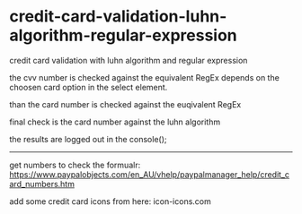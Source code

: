 # credit-card-validation-luhn-algorithm-regular-expression
credit card validation with luhn algorithm and regular expression

the cvv number is checked against the equivalent RegEx depends on the choosen card option in the select element.

than the card number is checked against the euqivalent RegEx

final check is the card number against the luhn algorithm


the results are logged out in the console();


----------------------------------------------------------------------------------------------------

get numbers to check the formualr:
https://www.paypalobjects.com/en_AU/vhelp/paypalmanager_help/credit_card_numbers.htm

add some credit card icons from here:
 icon-icons.com 
